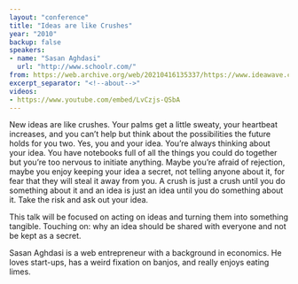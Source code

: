 ```yaml
---
layout: "conference"
title: "Ideas are like Crushes"
year: "2010"
backup: false
speakers:
- name: "Sasan Aghdasi"
  url: "http://www.schoolr.com/"
from: https://web.archive.org/web/20210416135337/https://www.ideawave.ca/the-conference/ideas-are-like-crushes
excerpt_separator: "<!--about-->"
videos:
- https://www.youtube.com/embed/LvCzjs-QSbA
---
```


New ideas are like crushes. Your palms get a little sweaty, your heartbeat
increases, and you can’t help but think about the possibilities the future
holds for you two. Yes, you and your idea. You’re always thinking about your
idea. You have notebooks full of all the things you could do together but
you’re too nervous to initiate anything. Maybe you’re afraid of rejection,
maybe you enjoy keeping your idea a secret, not telling anyone about it, for
fear that they will steal it away from you. A crush is just a crush until you
do something about it and an idea is just an idea until you do something about
it. Take the risk and ask out your idea.

This talk will be focused on acting on ideas and turning them into something
tangible. Touching on: why an idea should be shared with everyone and not be
kept as a secret.

<!--about-->

Sasan Aghdasi is a web entrepreneur with a background in economics. He loves start-ups, has a weird fixation on banjos, and really enjoys eating limes.
